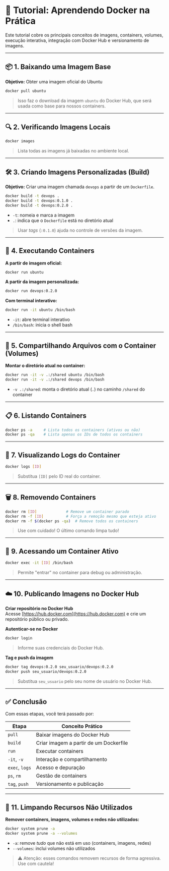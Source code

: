 
# 🐳 Tutorial: Aprendendo Docker na Prática

Este tutorial cobre os principais conceitos de imagens, containers, volumes, execução interativa, integração com Docker Hub e versionamento de imagens.

---

## 📦 1. Baixando uma Imagem Base

**Objetivo:** Obter uma imagem oficial do Ubuntu

```bash
docker pull ubuntu
```

> Isso faz o download da imagem `ubuntu` do Docker Hub, que será usada como base para nossos containers.

---

## 🔍 2. Verificando Imagens Locais

```bash
docker images
```

> Lista todas as imagens já baixadas no ambiente local.

---

## 🛠️ 3. Criando Imagens Personalizadas (Build)

**Objetivo:** Criar uma imagem chamada `devops` a partir de um `Dockerfile`.

```bash
docker build -t devops .
docker build -t devops:0.1.0 .
docker build -t devops:0.2.0 .
```

- `-t`: nomeia e marca a imagem
- `.`: indica que o `Dockerfile` está no diretório atual

> Usar *tags* (`:0.1.0`) ajuda no controle de versões da imagem.

---

## 🚀 4. Executando Containers

**A partir de imagem oficial:**

```bash
docker run ubuntu
```

**A partir da imagem personalizada:**

```bash
docker run devops:0.2.0
```

**Com terminal interativo:**

```bash
docker run -it ubuntu /bin/bash
```

- `-it`: abre terminal interativo
- `/bin/bash`: inicia o shell bash

---

## 🔄 5. Compartilhando Arquivos com o Container (Volumes)

**Montar o diretório atual no container:**

```bash
docker run -it -v .:/shared ubuntu /bin/bash
docker run -it -v .:/shared devops /bin/bash
```

- `-v .:/shared`: monta o diretório atual (`.`) no caminho `/shared` do container

---

## 📋 6. Listando Containers

```bash
docker ps -a     # Lista todos os containers (ativos ou não)
docker ps -qa    # Lista apenas os IDs de todos os containers
```

---

## 🧾 7. Visualizando Logs do Container

```bash
docker logs [ID]
```

> Substitua `[ID]` pelo ID real do container.

---

## 🗑️ 8. Removendo Containers

```bash
docker rm [ID]             # Remove um container parado
docker rm -f [ID]          # Força a remoção mesmo que esteja ativo
docker rm -f $(docker ps -qa)  # Remove todos os containers
```

> Use com cuidado! O último comando limpa tudo!

---

## 🧠 9. Acessando um Container Ativo

```bash
docker exec -it [ID] /bin/bash
```

> Permite "entrar" no container para debug ou administração.

---

## ☁️ 10. Publicando Imagens no Docker Hub

**Criar repositório no Docker Hub**  
Acesse [https://hub.docker.com](https://hub.docker.com) e crie um repositório público ou privado.

**Autenticar-se no Docker**

```bash
docker login
```

> Informe suas credenciais do Docker Hub.

**Tag e push da imagem**

```bash
docker tag devops:0.2.0 seu_usuario/devops:0.2.0
docker push seu_usuario/devops:0.2.0
```

> Substitua `seu_usuario` pelo seu nome de usuário no Docker Hub.

---

## ✅ Conclusão

Com essas etapas, você terá passado por:

| Etapa                    | Conceito Prático                      |
|-------------------------|----------------------------------------|
| `pull`                  | Baixar imagens do Docker Hub           |
| `build`                 | Criar imagem a partir de um Dockerfile |
| `run`                   | Executar containers                    |
| `-it`, `-v`             | Interação e compartilhamento           |
| `exec`, `logs`          | Acesso e depuração                     |
| `ps`, `rm`              | Gestão de containers                   |
| `tag`, `push`           | Versionamento e publicação             |


---

## 🧹 11. Limpando Recursos Não Utilizados

**Remover containers, imagens, volumes e redes não utilizados:**

```bash
docker system prune -a
docker system prune -a --volumes
```

- `-a`: remove *tudo* que não está em uso (containers, imagens, redes)
- `--volumes`: inclui volumes não utilizados

> ⚠️ Atenção: esses comandos removem recursos de forma agressiva. Use com cautela!
